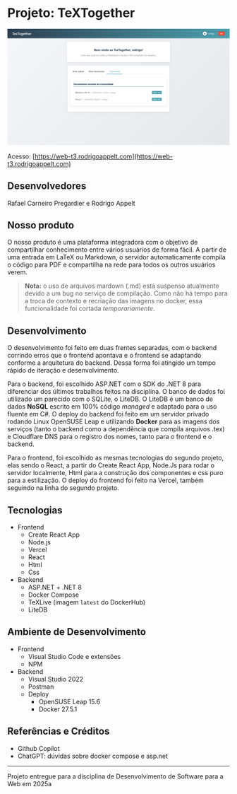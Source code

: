 # Projeto: TeXTogether

![print do projeto](image.png)

Acesso: [https://web-t3.rodrigoappelt.com](https://web-t3.rodrigoappelt.com)

## Desenvolvedores

Rafael Carneiro Pregardier e Rodrigo Appelt

## Nosso produto

O nosso produto é uma plataforma integradora com o objetivo de compartilhar conhecimento entre vários usuários de forma fácil. A partir de uma entrada em LaTeX ou Markdown, o servidor automaticamente compila o código para PDF e 
compartilha na rede para todos os outros usuários verem.

> **Nota:** o uso de arquivos mardown (.md) está suspenso atualmente devido a um bug no serviço de compilação. Como não há tempo para a troca de contexto e recriação das imagens no docker, essa funcionalidade foi cortada _temporariamente_.

## Desenvolvimento

O desenvolvimento foi feito em duas frentes separadas, com o backend corrindo erros que o frontend apontava e o frontend se adaptando conforme a arquitetura do backend. Dessa forma foi atingido um 
tempo rápido de iteração e desenvolvimento. 

Para o backend, foi escolhido ASP.NET com o SDK do .NET 8 para diferenciar dos últimos trabalhos feitos na disciplina. O banco de dados foi utilizado um
parecido com o SQLite, o LiteDB. O LiteDB é um banco de dados **NoSQL** escrito em 100% código _managed_ e adaptado para o uso fluente em C#. O deploy do backend foi feito em um servidor privado
rodando Linux OpenSUSE Leap e utilizando **Docker** para as imagens dos serviços (tanto o backend como a dependência que compila arquivos .tex) e Cloudflare DNS para o registro dos nomes, tanto para
o frontend e o backend.

Para o frontend, foi escolhido as mesmas tecnologias do segundo projeto, elas sendo o React, a partir do Create React App, Node.Js para rodar o servidor localmente, Html para a construção dos componentes
e css puro para a estilização. O deploy do frontend foi feito na Vercel, também seguindo na linha do segundo projeto.

## Tecnologias

* Frontend
  * Create React App
  * Node.js
  * Vercel
  * React
  * Html
  * Css
* Backend
  * ASP.NET + .NET 8
  * Docker Compose
  * TeXLive (imagem `latest` do DockerHub)
  * LiteDB

## Ambiente de Desenvolvimento

* Frontend
  * Visual Studio Code e extensões 
  * NPM
* Backend
  * Visual Studio 2022
  * Postman
  * Deploy
    * OpenSUSE Leap 15.6
    * Docker 27.5.1
  
## Referências e Créditos

* Github Copilot
* ChatGPT: dúvidas sobre docker compose e asp.net

---

Projeto entregue para a disciplina de Desenvolvimento de Software para a Web em 2025a
